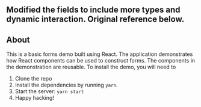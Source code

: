 ## Modified the fields to include more types and dynamic interaction. Original reference below.

## About
This is a basic forms demo built using React. The application demonstrates how React components can be used to construct forms. The components in the demonstration are reusable. 
To install the demo, you will need to 
1. Clone the repo
2. Install the dependencies by running `yarn`.
3. Start the server: `yarn start`
4. Happy hacking!
